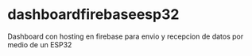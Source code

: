 # dashboardfirebaseesp32
Dashboard con hosting en firebase para envio y recepcion de datos por medio de un ESP32
